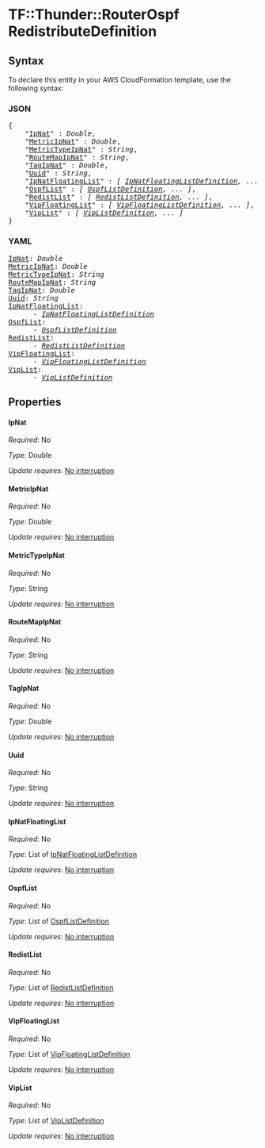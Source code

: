 # TF::Thunder::RouterOspf RedistributeDefinition

## Syntax

To declare this entity in your AWS CloudFormation template, use the following syntax:

### JSON

<pre>
{
    "<a href="#ipnat" title="IpNat">IpNat</a>" : <i>Double</i>,
    "<a href="#metricipnat" title="MetricIpNat">MetricIpNat</a>" : <i>Double</i>,
    "<a href="#metrictypeipnat" title="MetricTypeIpNat">MetricTypeIpNat</a>" : <i>String</i>,
    "<a href="#routemapipnat" title="RouteMapIpNat">RouteMapIpNat</a>" : <i>String</i>,
    "<a href="#tagipnat" title="TagIpNat">TagIpNat</a>" : <i>Double</i>,
    "<a href="#uuid" title="Uuid">Uuid</a>" : <i>String</i>,
    "<a href="#ipnatfloatinglist" title="IpNatFloatingList">IpNatFloatingList</a>" : <i>[ <a href="ipnatfloatinglistdefinition.md">IpNatFloatingListDefinition</a>, ... ]</i>,
    "<a href="#ospflist" title="OspfList">OspfList</a>" : <i>[ <a href="ospflistdefinition.md">OspfListDefinition</a>, ... ]</i>,
    "<a href="#redistlist" title="RedistList">RedistList</a>" : <i>[ <a href="redistlistdefinition.md">RedistListDefinition</a>, ... ]</i>,
    "<a href="#vipfloatinglist" title="VipFloatingList">VipFloatingList</a>" : <i>[ <a href="vipfloatinglistdefinition.md">VipFloatingListDefinition</a>, ... ]</i>,
    "<a href="#viplist" title="VipList">VipList</a>" : <i>[ <a href="viplistdefinition.md">VipListDefinition</a>, ... ]</i>
}
</pre>

### YAML

<pre>
<a href="#ipnat" title="IpNat">IpNat</a>: <i>Double</i>
<a href="#metricipnat" title="MetricIpNat">MetricIpNat</a>: <i>Double</i>
<a href="#metrictypeipnat" title="MetricTypeIpNat">MetricTypeIpNat</a>: <i>String</i>
<a href="#routemapipnat" title="RouteMapIpNat">RouteMapIpNat</a>: <i>String</i>
<a href="#tagipnat" title="TagIpNat">TagIpNat</a>: <i>Double</i>
<a href="#uuid" title="Uuid">Uuid</a>: <i>String</i>
<a href="#ipnatfloatinglist" title="IpNatFloatingList">IpNatFloatingList</a>: <i>
      - <a href="ipnatfloatinglistdefinition.md">IpNatFloatingListDefinition</a></i>
<a href="#ospflist" title="OspfList">OspfList</a>: <i>
      - <a href="ospflistdefinition.md">OspfListDefinition</a></i>
<a href="#redistlist" title="RedistList">RedistList</a>: <i>
      - <a href="redistlistdefinition.md">RedistListDefinition</a></i>
<a href="#vipfloatinglist" title="VipFloatingList">VipFloatingList</a>: <i>
      - <a href="vipfloatinglistdefinition.md">VipFloatingListDefinition</a></i>
<a href="#viplist" title="VipList">VipList</a>: <i>
      - <a href="viplistdefinition.md">VipListDefinition</a></i>
</pre>

## Properties

#### IpNat

_Required_: No

_Type_: Double

_Update requires_: [No interruption](https://docs.aws.amazon.com/AWSCloudFormation/latest/UserGuide/using-cfn-updating-stacks-update-behaviors.html#update-no-interrupt)

#### MetricIpNat

_Required_: No

_Type_: Double

_Update requires_: [No interruption](https://docs.aws.amazon.com/AWSCloudFormation/latest/UserGuide/using-cfn-updating-stacks-update-behaviors.html#update-no-interrupt)

#### MetricTypeIpNat

_Required_: No

_Type_: String

_Update requires_: [No interruption](https://docs.aws.amazon.com/AWSCloudFormation/latest/UserGuide/using-cfn-updating-stacks-update-behaviors.html#update-no-interrupt)

#### RouteMapIpNat

_Required_: No

_Type_: String

_Update requires_: [No interruption](https://docs.aws.amazon.com/AWSCloudFormation/latest/UserGuide/using-cfn-updating-stacks-update-behaviors.html#update-no-interrupt)

#### TagIpNat

_Required_: No

_Type_: Double

_Update requires_: [No interruption](https://docs.aws.amazon.com/AWSCloudFormation/latest/UserGuide/using-cfn-updating-stacks-update-behaviors.html#update-no-interrupt)

#### Uuid

_Required_: No

_Type_: String

_Update requires_: [No interruption](https://docs.aws.amazon.com/AWSCloudFormation/latest/UserGuide/using-cfn-updating-stacks-update-behaviors.html#update-no-interrupt)

#### IpNatFloatingList

_Required_: No

_Type_: List of <a href="ipnatfloatinglistdefinition.md">IpNatFloatingListDefinition</a>

_Update requires_: [No interruption](https://docs.aws.amazon.com/AWSCloudFormation/latest/UserGuide/using-cfn-updating-stacks-update-behaviors.html#update-no-interrupt)

#### OspfList

_Required_: No

_Type_: List of <a href="ospflistdefinition.md">OspfListDefinition</a>

_Update requires_: [No interruption](https://docs.aws.amazon.com/AWSCloudFormation/latest/UserGuide/using-cfn-updating-stacks-update-behaviors.html#update-no-interrupt)

#### RedistList

_Required_: No

_Type_: List of <a href="redistlistdefinition.md">RedistListDefinition</a>

_Update requires_: [No interruption](https://docs.aws.amazon.com/AWSCloudFormation/latest/UserGuide/using-cfn-updating-stacks-update-behaviors.html#update-no-interrupt)

#### VipFloatingList

_Required_: No

_Type_: List of <a href="vipfloatinglistdefinition.md">VipFloatingListDefinition</a>

_Update requires_: [No interruption](https://docs.aws.amazon.com/AWSCloudFormation/latest/UserGuide/using-cfn-updating-stacks-update-behaviors.html#update-no-interrupt)

#### VipList

_Required_: No

_Type_: List of <a href="viplistdefinition.md">VipListDefinition</a>

_Update requires_: [No interruption](https://docs.aws.amazon.com/AWSCloudFormation/latest/UserGuide/using-cfn-updating-stacks-update-behaviors.html#update-no-interrupt)

